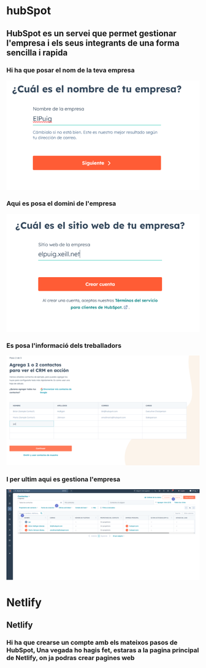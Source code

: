 # hubSpot

## HubSpot es un servei que permet gestionar l'empresa i els seus integrants de una forma sencilla i rapida

### Hi ha que posar el nom de la teva empresa

![](hubspot(2).png)

### Aqui es posa el domini de l'empresa

![](hubspot(3).png)

### Es posa l'informació dels treballadors

![](hubspot(4).png)

### I per ultim aqui es gestiona l'empresa

![](hubspot(1).png)


# Netlify

## Netlify 

### Hi ha que crearse un compte amb els mateixos pasos de HubSpot, Una vegada ho hagis fet, estaras a la pagina principal de Netlify, on ja podras crear pagines web
